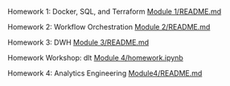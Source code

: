 Homework 1: Docker, SQL, and Terraform
[Module 1/README.md](https://github.com/alepanti/DE-zoomcamp-workspace/blob/8858dcbc0255bf2e2ddbffe487d14279045c9ce0/Module%201/README.md)

Homework 2: Workflow Orchestration
[Module 2/README.md](https://github.com/alepanti/DE-zoomcamp-workspace/tree/b9b1f4cbdf15015d42ac0972ab356fea1da7e537/Module2README.md)

Homework 3: DWH
[Module 3/README.md](https://github.com/alepanti/DE-zoomcamp-workspace/blob/b9b1f4cbdf15015d42ac0972ab356fea1da7e537/Module3/README.md)

Homework Workshop: dlt
[Module 4/homework.ipynb](https://github.com/alepanti/DE-zoomcamp-workspace/blob/b9b1f4cbdf15015d42ac0972ab356fea1da7e537/dlt-workshop/homework.ipynb)

Homework 4: Analytics Engineering
[Module4/README.md](https://github.com/alepanti/DE-zoomcamp-workspace/blob/2dafe1d28bb7bfe4b0c71ffe8e3d279074c97acc/Module4/README.md)

